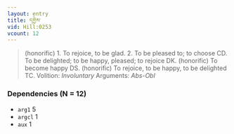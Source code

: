 ```yaml
---
layout: entry
title: དགྱེས་
vid: Hill:0253
vcount: 12
---
```

> (honorific) 1\. To rejoice, to be glad\. 2\. To be pleased to; to choose CD\. To be delighted; to be happy, pleased; to rejoice DK\. (honorific) To become happy DS\. (honorific) To rejoice, to be happy, to be delighted TC\.
> Volition: _Involuntary_
> Arguments: _Abs-Obl_


### Dependencies (N = 12)
* `arg1` 5
* `argcl` 1
* `aux` 1
